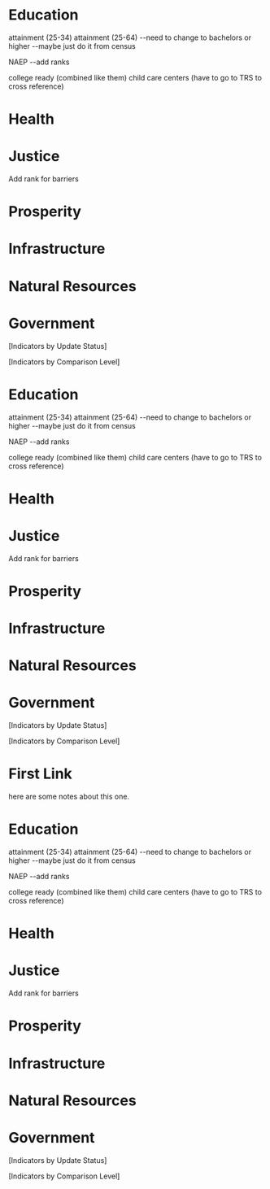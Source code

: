 
# Education

attainment (25-34)
attainment (25-64)
--need to change to bachelors or higher
--maybe just do it from census

NAEP
--add ranks

college ready (combined like them)
child care centers (have to go to TRS to cross reference)

# Health


# Justice

Add rank for barriers


# Prosperity

# Infrastructure

# Natural Resources

# Government


[Indicators by Update Status]

[Indicators by Comparison Level]


# Education

attainment (25-34)
attainment (25-64)
--need to change to bachelors or higher
--maybe just do it from census

NAEP
--add ranks

college ready (combined like them)
child care centers (have to go to TRS to cross reference)

# Health


# Justice

Add rank for barriers


# Prosperity

# Infrastructure

# Natural Resources

# Government


[Indicators by Update Status]

[Indicators by Comparison Level]




# First Link

here are some notes about this one.




# Education

attainment (25-34)
attainment (25-64)
--need to change to bachelors or higher
--maybe just do it from census

NAEP
--add ranks

college ready (combined like them)
child care centers (have to go to TRS to cross reference)

# Health


# Justice

Add rank for barriers


# Prosperity

# Infrastructure

# Natural Resources

# Government


[Indicators by Update Status]

[Indicators by Comparison Level]